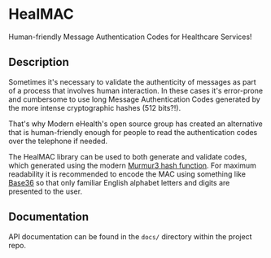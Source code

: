 # HealMAC

Human-friendly Message Authentication Codes for Healthcare Services!

## Description

Sometimes it's necessary to validate the authenticity of messages as part of a process that involves human interaction. In these cases it's error-prone and cumbersome to use long Message Authentication Codes generated by the more intense cryptographic hashes (512 bits?!).

That's why Modern eHealth's open source group has created an alternative that is human-friendly enough for people to read the authentication codes over the telephone if needed.

The HealMAC library can be used to both generate and validate codes, which generated using the modern [Murmur3 hash function](https://en.wikipedia.org/wiki/MurmurHash). For maximum readability it is recommended to encode the MAC using something like [Base36](https://en.wikipedia.org/wiki/Base36) so that only familiar English alphabet letters and digits are presented to the user.

## Documentation

API documentation can be found in the `docs/` directory within the project repo.
